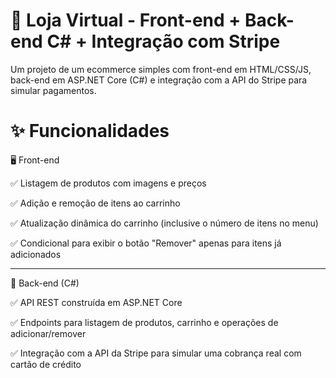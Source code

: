 # 🛒 Loja Virtual - Front-end + Back-end C# + Integração com Stripe

Um projeto de um ecommerce simples com front-end em HTML/CSS/JS, back-end em ASP.NET Core (C#) e integração com a API do Stripe para simular pagamentos. 

# ✨ Funcionalidades
🖥️ Front-end                                                                                                                                                                                

✅ Listagem de produtos com imagens e preços

✅ Adição e remoção de itens ao carrinho

✅ Atualização dinâmica do carrinho (inclusive o número de itens no menu)

✅ Condicional para exibir o botão "Remover" apenas para itens já adicionados

<hr>

🧠 Back-end (C#)                                                                                                                                                                            

✅ API REST construída em ASP.NET Core

✅ Endpoints para listagem de produtos, carrinho e operações de adicionar/remover

✅ Integração com a API da Stripe para simular uma cobrança real com cartão de crédito
